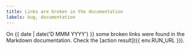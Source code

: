 ```yaml
---
title: Links are broken in the documentation
labels: bug, documentation
---
```

On {{ date | date('D MMM YYYY') }} some broken links were found in the Markdown documentation. Check the [action result]({{ env.RUN_URL }}).
